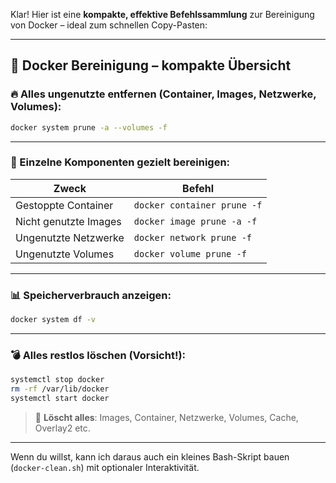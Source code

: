 Klar! Hier ist eine **kompakte, effektive Befehlssammlung** zur Bereinigung von Docker – ideal zum schnellen Copy-Pasten:

---

## 🧹 **Docker Bereinigung – kompakte Übersicht**

### 🔥 Alles ungenutzte entfernen (Container, Images, Netzwerke, Volumes):

```bash
docker system prune -a --volumes -f
```

---

### 🧼 Einzelne Komponenten gezielt bereinigen:

| Zweck                 | Befehl                      |
| --------------------- | --------------------------- |
| Gestoppte Container   | `docker container prune -f` |
| Nicht genutzte Images | `docker image prune -a -f`  |
| Ungenutzte Netzwerke  | `docker network prune -f`   |
| Ungenutzte Volumes    | `docker volume prune -f`    |

---

### 📊 Speicherverbrauch anzeigen:

```bash
docker system df -v
```

---

### 💣 Alles restlos löschen (Vorsicht!):

```bash
systemctl stop docker
rm -rf /var/lib/docker
systemctl start docker
```

> 🔴 **Löscht alles**: Images, Container, Netzwerke, Volumes, Cache, Overlay2 etc.

---

Wenn du willst, kann ich daraus auch ein kleines Bash-Skript bauen (`docker-clean.sh`) mit optionaler Interaktivität.
